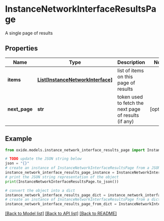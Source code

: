 # InstanceNetworkInterfaceResultsPage

A single page of results

## Properties

Name | Type | Description | Notes
------------ | ------------- | ------------- | -------------
**items** | [**List[InstanceNetworkInterface]**](InstanceNetworkInterface.md) | list of items on this page of results | 
**next_page** | **str** | token used to fetch the next page of results (if any) | [optional] 

## Example

```python
from oxide.models.instance_network_interface_results_page import InstanceNetworkInterfaceResultsPage

# TODO update the JSON string below
json = "{}"
# create an instance of InstanceNetworkInterfaceResultsPage from a JSON string
instance_network_interface_results_page_instance = InstanceNetworkInterfaceResultsPage.from_json(json)
# print the JSON string representation of the object
print(InstanceNetworkInterfaceResultsPage.to_json())

# convert the object into a dict
instance_network_interface_results_page_dict = instance_network_interface_results_page_instance.to_dict()
# create an instance of InstanceNetworkInterfaceResultsPage from a dict
instance_network_interface_results_page_from_dict = InstanceNetworkInterfaceResultsPage.from_dict(instance_network_interface_results_page_dict)
```
[[Back to Model list]](../README.md#documentation-for-models) [[Back to API list]](../README.md#documentation-for-api-endpoints) [[Back to README]](../README.md)


